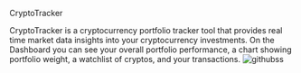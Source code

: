 CryptoTracker

CryptoTracker is a cryptocurrency portfolio tracker tool that provides real time market data insights into your cryptocurrency investments.
On the Dashboard you can see your overall portfolio performance, a chart showing portfolio weight, a watchlist of cryptos, and your transactions.
![githubss](https://user-images.githubusercontent.com/36825464/125127470-30af3c80-e0c2-11eb-983a-ea73d09fafd5.JPG)
